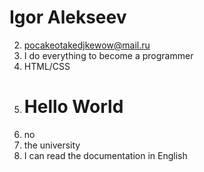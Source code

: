 # Igor Alekseev
2. pocakeotakedjkewow@mail.ru
3. I do everything to become a programmer
4. HTML/CSS
5.  <h1>Hello World</h1>
6.  no
7. the university
8.  I can read the documentation in English